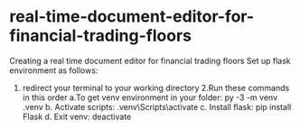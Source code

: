 # real-time-document-editor-for-financial-trading-floors
Creating  a real time document editor for financial trading floors
Set up flask environment as follows:
1. redirect your terminal to your working directory
2.Run these commands in this order
    a.To get venv environment in your folder:
      py -3 -m venv .venv
    b. Activate scripts:
      .venv\Scripts\activate
    c. Install flask:
      pip install Flask
    d. Exit venv: 
      deactivate